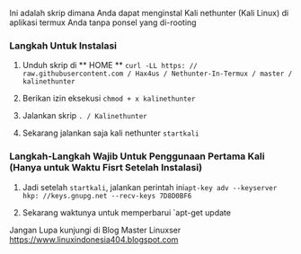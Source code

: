 Ini adalah skrip dimana Anda dapat menginstal Kali nethunter (Kali Linux) di aplikasi termux Anda tanpa ponsel yang di-rooting

### Langkah Untuk Instalasi

1. Unduh skrip di ** HOME ** `curl -LL https: // raw.githubusercontent.com / Hax4us / Nethunter-In-Termux / master / kalinethunter`

2. Berikan izin eksekusi `chmod + x kalinethunter`

3. Jalankan skrip `. / Kalinethunter`

4. Sekarang jalankan saja kali nethunter `startkali`

### Langkah-Langkah Wajib Untuk Penggunaan Pertama Kali (Hanya untuk Waktu Fisrt Setelah Instalasi)

1. Jadi setelah `startkali`, jalankan perintah ini` apt-key adv --keyserver hkp: //keys.gnupg.net --recv-keys 7D8D0BF6 `

2. Sekarang waktunya untuk memperbarui `apt-get update

Jangan Lupa kunjungi di Blog Master Linuxser https://www.linuxindonesia404.blogspot.com
